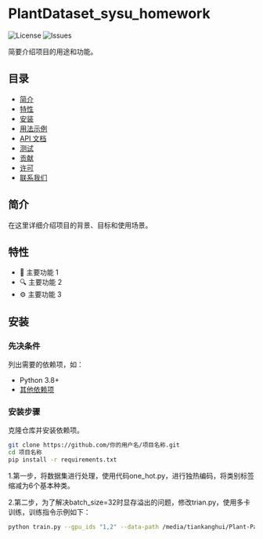 # PlantDataset_sysu_homework

![License](https://github.com/qingfeng7843/PlantDataset_sysu_homework) ![Issues](https://github.com/qingfeng7843/PlantDataset_sysu_homework)

简要介绍项目的用途和功能。

## 目录
- [简介](#简介)
- [特性](#特性)
- [安装](#安装)
- [用法示例](#用法示例)
- [API 文档](#api-文档)
- [测试](#测试)
- [贡献](#贡献)
- [许可](#许可)
- [联系我们](#联系我们)

## 简介
在这里详细介绍项目的背景、目标和使用场景。

## 特性
- 📌 主要功能 1
- 🔍 主要功能 2
- ⚙️ 主要功能 3

## 安装

### 先决条件
列出需要的依赖项，如：
- Python 3.8+
- [其他依赖项](链接)

### 安装步骤
克隆仓库并安装依赖项。

```bash
git clone https://github.com/你的用户名/项目名称.git
cd 项目名称
pip install -r requirements.txt
```

1.第一步，将数据集进行处理，使用代码one_hot.py，进行独热编码，将类别标签缩减为6个基本种类。

2.第二步，为了解决batch_size=32时显存溢出的问题，修改trian.py，使用多卡训练，训练指令示例如下：
```bash
python train.py --gpu_ids "1,2" --data-path /media/tiankanghui/Plant-Pathology-2021-master/plant_dataset
```
